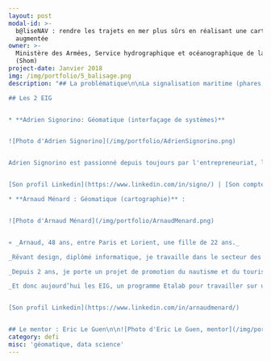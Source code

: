 ```yaml
---
layout: post
modal-id: >-
  b@liseNAV : rendre les trajets en mer plus sûrs en réalisant une carte marine
  augmentée
owner: >-
  Ministère des Armées, Service hydrographique et océanographique de la Marine
  (Shom)
project-date: Janvier 2018
img: /img/portfolio/5_balisage.png
description: "## La problématique\n\nLa signalisation maritime (phares, balisage\ndes côtes), les avis aux navigateurs et les cartes marines sont essentiels pour permettre aux\nnavigateurs de parer les dangers, de déterminer leur route et de se\npositionner. Les changements sur la signalisation maritime, planifiés ou fortuits, sont gérés par les services des phares et balises qui transmettent l’information au Shom, chargé de les diffuser.\n\n**Toutefois, les\ndélais d’actualisation des cartes sont conséquents, y compris pour les formes\nnumériques des cartes (ENC) dont les données sont parfois saisies à plusieurs\nreprises. Par ailleurs, la restitution de l’information de balisage via la carte marine\n\\(symboles et légendes statiques) exige un certain temps de lecture et\nd’interprétation par l’usager.**\n\n## Le défi : faciliter la diffusion et la lisibilité des informations de signalisation maritime\n\nLe but est de fiabiliser les données partagées entre les administrations pour constituer une information nautique rapide et sûre à destination de l’usager, et accompagner la lecture des cartes marines par des illustrations et des mises en situation. Ce défi poursuit trois objectifs majeurs :\n\n* Améliorer la transmission des informations de navigation diffusées et reçues (informations de changement de la signalisation, avis aux navigateurs), par suppression des redondances, synchronisation et mise à jour en temps réel des données ;\n* Proposer une lecture des informations de navigation plus dynamique grâce à une \"carte marine augmentée\" (agrégation des contenus des ouvrages nautiques et des cartes marines) ;\n* Innover sur le contenu, la représentation, la symbologie, le format, etc. de la couche numérique des informations de signalisation maritime à produire sur le portail du Shom.\n\nLe\nprojet étend le concept identifié dans le projet de la plateforme nationale de\nl’information nautique (projet PING) en visant à connecter en amont les\nservices producteurs de l’information. **Les informations qualifiées de\nsignalisation maritime seront disponibles dans des protocoles ouverts et\nreconnus**.\n\n

## Les 2 EIG


* **Adrien Signorino: Géomatique (interfaçage de systèmes)**


![Photo d'Adrien Signorino](/img/portfolio/AdrienSignorino.png)


Adrien Signorino est passionné depuis toujours par l'entrepreneuriat, les nouvelles technologies et la cartographie. C’est ce qui l’a conduit à étudier à l’école 42 et à HEC. Il est également le co-fondateur de la start-up MonWagon, le GPS communautaire des transports en commun. 


[Son profil Linkedin](https://www.linkedin.com/in/signo/) | [Son compte Twitter : @signoOngis](https://www.twitter.com/signoOngis)

* **Arnaud Ménard : Géomatique (cartographie)** : 


![Photo d'Arnaud Ménard](/img/portfolio/ArnaudMenard.png)


« _Arnaud, 48 ans, entre Paris et Lorient, une fille de 22 ans._

_Rêvant design, diplômé informatique, je travaille dans le secteur des serveurs connectés depuis 1993, avec suffisamment de voile pour avoir eu la chance de vivre un cap Horn._ 

_Depuis 2 ans, je porte un projet de promotion du nautisme et du tourisme via le cloud et l’IoT, swail.io, une startup basée à Lorient._

_Et donc aujourd’hui les EIG, un programme Etalab pour travailler sur un défi passionnant; dont j’ai cru comprendre que j’étais le doyen, quelle fierté! Aurais-je conservé une jeunesse d’esprit? Je rejoins le Shom pour les cartes nautiques augmentées, cap à l’Ouest!_ »  


[Son profil Linkedin](https://www.linkedin.com/in/arnaudmenard/)


## Le mentor : Eric Le Guen\n\n![Photo d'Eric Le Guen, mentor](/img/portfolio/5_Photo_Mentor_Eric_Le_Guen_portrait.bmp)\n\n**Depuis\n2015, Eric Le Guen est le référent de l’infrastructure de données géographiques\ndu Shom au sein du département de Géomatique qu’il dirige depuis 2017**. Auparavant,\nil a passé de nombreuses années en tant qu’ingénieur au département de cartographie\noù il a occupé différents postes tant en conception, production et mise à jour\nde cartes marines – papier et électronique (ENC) – qu’en expertise sur les\nsystèmes de production.\n\n*Cap\nà l’Ouest, la mer est à l’honneur! Le Shom et son partenaire de la Direction\ndes affaires maritimes sont ravis d’intégrer cette seconde promotion des EIG.\nNous allons tous ensemble démontrer que nous pouvons accélérer l’information\ndes usagers de la mer en matière de signalisation maritime, puis mettre à\ndisposition ces données sur un portail et enfin proposer de nouveaux services\ninnovants pour améliorer la sécurité de la navigation.*\n\n*«\_La mutation numérique transforme la relation entre le Shom\net les usagers de ses produits et services, ainsi que ses processus internes.\nIl est ainsi possible de renforcer la fluidité des relations avec ses clients\net de leur proposer des améliorations substantielles du service rendu.\_» Extrait\ndu Contrat d’objectifs et de performance entre le Shom et\nl’Etat 2017-2020.*\n\n## [En savoir plus : le pitch du défi en 4 slides](https://www.slideshare.net/secret/CBLNQtwkZswtT)"
category: defi
misc: 'géomatique, data science'
---
```






















